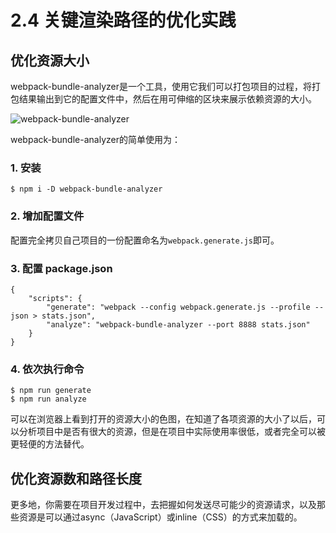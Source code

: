 # 2.4 关键渲染路径的优化实践



## 优化资源大小

webpack-bundle-analyzer是一个工具，使用它我们可以打包项目的过程，将打包结果输出到它的配置文件中，然后在用可伸缩的区块来展示依赖资源的大小。

![webpack-bundle-analyzer](https://blog-1258030304.cos.ap-guangzhou.myqcloud.com/webpack-bundle-analyzer.png)


webpack-bundle-analyzer的简单使用为：

### 1. 安装 

```
$ npm i -D webpack-bundle-analyzer
```

### 2. 增加配置文件 

配置完全拷贝自己项目的一份配置命名为`webpack.generate.js`即可。

### 3. 配置 package.json

```
{
	"scripts": {
		"generate": "webpack --config webpack.generate.js --profile --json > stats.json",
		"analyze": "webpack-bundle-analyzer --port 8888 stats.json"
	}
}
```

### 4. 依次执行命令

```
$ npm run generate
$ npm run analyze
```

可以在浏览器上看到打开的资源大小的色图，在知道了各项资源的大小了以后，可以分析项目中是否有很大的资源，但是在项目中实际使用率很低，或者完全可以被更轻便的方法替代。


## 优化资源数和路径长度

更多地，你需要在项目开发过程中，去把握如何发送尽可能少的资源请求，以及那些资源是可以通过async（JavaScript）或inline（CSS）的方式来加载的。